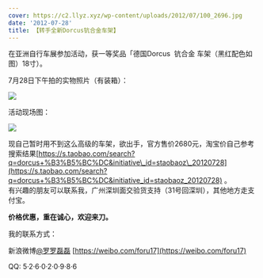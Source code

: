 ```yaml
---
cover: https://c2.llyz.xyz/wp-content/uploads/2012/07/100_2696.jpg
date: '2012-07-28'
title: 【转手全新Dorcus钪合金车架】
---
```


在亚洲自行车展参加活动，获一等奖品「德国Dorcus  钪合金 车架（黑红配色如图）18寸）。

7月28日下午拍的实物照片（有装箱）：

![](https://c2.llyz.xyz/wp-content/uploads/2012/07/100_2696.jpg)

活动现场图：

![](https://c2.llyz.xyz/wp-content/uploads/2012/07/100_2695.jpg)

现自己暂时用不到这么高级的车架，欲出手，官方售价2680元，淘宝价自己参考搜索结果[https://s.taobao.com/search?q=dorcus+%B3%B5%BC%DC&initiative\_id=staobaoz\_20120728](https://s.taobao.com/search?q=dorcus+%B3%B5%BC%DC&initiative_id=staobaoz_20120728) 。  
有兴趣的朋友可以联系我，广州深圳面交验货支持（31号回深圳），其他地方走支付宝。

**价格优惠，重在诚心，欢迎来刀。**

我的联系方式：

新浪微博[@罗罗磊磊](https://weibo.com/foru17) [https://weibo.com/foru17](https://weibo.com/foru17)

QQ: 5·2·6·0·2·0·9·8·6

